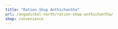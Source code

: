 ```yaml
---
title: "Ration Shop Anthichantha"
url: /angadickal-north/ration-shop-anthichantha/
shop: convenience
---
```

